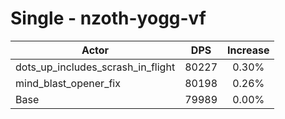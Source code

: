 # Single - nzoth-yogg-vf
| Actor | DPS | Increase |
|---|:---:|:---:|
|dots_up_includes_scrash_in_flight|80227|0.30%|
|mind_blast_opener_fix|80198|0.26%|
|Base|79989|0.00%|
